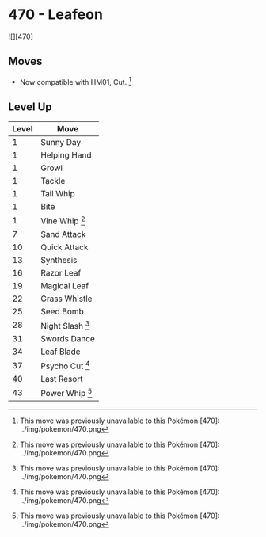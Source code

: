 # 470 - Leafeon
![][470]

## Moves

 - Now compatible with HM01, Cut. [^1]

## Level Up

Level | Move
---   | ---
  1   | Sunny Day
  1   | Helping Hand
  1   | Growl
  1   | Tackle
  1   | Tail Whip
  1   | Bite
  1   | Vine Whip [^1]
  7   | Sand Attack
 10   | Quick Attack
 13   | Synthesis
 16   | Razor Leaf
 19   | Magical Leaf
 22   | Grass Whistle
 25   | Seed Bomb
 28   | Night Slash [^1]
 31   | Swords Dance
 34   | Leaf Blade
 37   | Psycho Cut [^1]
 40   | Last Resort
 43   | Power Whip [^1]

[^1]: This move was previously unavailable to this Pokémon
[470]: ../img/pokemon/470.png
